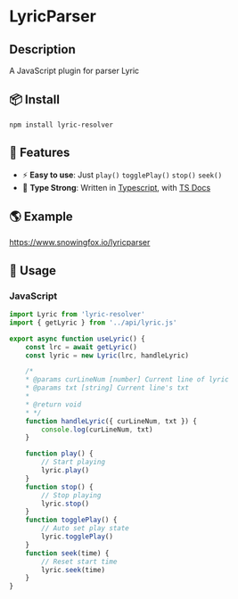 # LyricParser

## Description
A JavaScript plugin for parser Lyric


## 📦 Install

```bash
npm install lyric-resolver
```

## 🔋 Features

- ⚡ **Easy to use**: Just `play()` `togglePlay()` `stop()` `seek()`
- 🦾 **Type Strong**: Written in [Typescript](https://www.typescriptlang.org/), with [TS Docs](https://github.com/microsoft/tsdoc)

## 🌎 Example
https://www.snowingfox.io/lyricparser

## 🦄 Usage
### JavaScript
```js
import Lyric from 'lyric-resolver'
import { getLyric } from '../api/lyric.js'

export async function useLyric() {
    const lrc = await getLyric()
    const lyric = new Lyric(lrc, handleLyric)

    /*
    * @params curLineNum [number] Current line of lyric
    * @params txt [string] Current line's txt
    * 
    * @return void
    * */
    function handleLyric({ curLineNum, txt }) {
        console.log(curLineNum, txt)
    }

    function play() {
        // Start playing
        lyric.play()
    }
    function stop() {
        // Stop playing
        lyric.stop()
    }
    function togglePlay() {
        // Auto set play state
        lyric.togglePlay()
    }
    function seek(time) {
        // Reset start time
        lyric.seek(time)
    }
}
